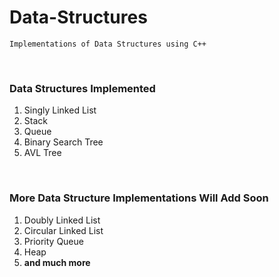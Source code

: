 # Data-Structures
	Implementations of Data Structures using C++
	
<br>

### Data Structures Implemented 

1. Singly Linked List
2. Stack
3. Queue
4. Binary Search Tree
5. AVL Tree

<br>

### More Data Structure Implementations Will Add Soon

1. Doubly Linked List
2. Circular Linked List 
3. Priority Queue
4. Heap
5. <strong>and much more</strong> 

